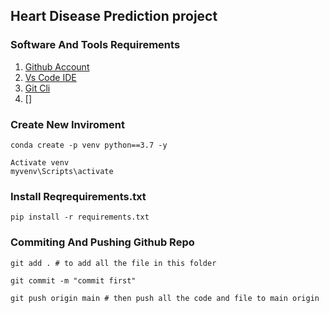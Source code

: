 ## Heart Disease Prediction project

### Software And Tools Requirements
1. [Github Account](https:\\github.com)
2. [Vs Code IDE](https:\\code.visualstudio.com)
3. [Git Cli](https:https://git-scm.com/downloads)
4. []

### Create New Inviroment

```
conda create -p venv python==3.7 -y
```
```
Activate venv
myvenv\Scripts\activate  
```

### Install Reqrequirements.txt
```
pip install -r requirements.txt
```

### Commiting And Pushing Github Repo

```
git add . # to add all the file in this folder
```
```
git commit -m "commit first"
```
```
git push origin main # then push all the code and file to main origin
```